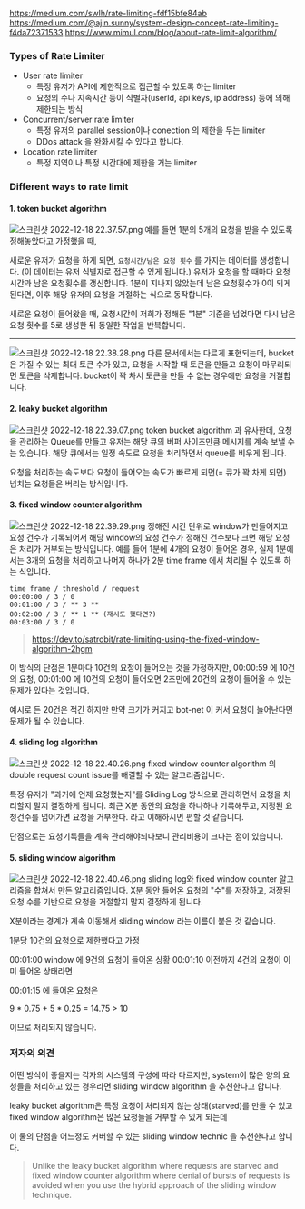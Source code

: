 https://medium.com/swlh/rate-limiting-fdf15bfe84ab
https://medium.com/@ajin.sunny/system-design-concept-rate-limiting-f4da72371533
https://www.mimul.com/blog/about-rate-limit-algorithm/

### Types of Rate Limiter

- User rate limiter
    - 특정 유저가 API에 제한적으로 접근할 수 있도록 하는 limiter
    - 요청의 수나 지속시간 등이 식별자(userId, api keys, ip address) 등에 의해 제한되는 방식
- Concurrent/server rate limiter
    - 특정 유저의 parallel session이나 conection 의 제한을 두는 limiter
    - DDos attack 을 완화시킬 수 있다고 합니다.
- Location rate limiter
    - 특정 지역이나 특정 시간대에 제한을 거는 limiter

### Different ways to rate limit

#### 1. token bucket algorithm

![스크린샷 2022-12-18 22.37.57.png](/files/0a710dbd-83f9-1069-8185-2574b1113988?1671370868319)
예를 들면 1분의 5개의 요청을 받을 수 있도록 정해놓았다고 가정했을 때,

새로운 유저가 요청을 하게 되면, `요청시간/남은 요청 횟수` 를 가지는 데이터를 생성합니다. (이 데이터는 유저 식별자로 접근할 수 있게 됩니다.)
유저가 요청을 할 때마다 요청시간과 남은 요청횟수를 갱신합니다. 1분이 지나지 않았는데 남은 요청횟수가 0이 되게 된다면, 이후 해당 유저의 요청을 거절하는 식으로 동작합니다.

새로운 요청이 들어왔을 때, 요청시간이 저희가 정해둔 "1분" 기준을 넘었다면 다시 남은 요청 횟수를 5로 생성한 뒤 동일한 작업을 반복합니다.

---

![스크린샷 2022-12-18 22.38.28.png](/files/0a710dbd-83f9-1069-8185-25752585398c?1671370881080)
다른 문서에서는 다르게 표현되는데, bucket은 가질 수 있는 최대 토큰 수가 있고, 요청을 시작할 때 토큰을 만들고 요청이 마무리되면 토큰을 삭제합니다.
bucket이 꽉 차서 토큰을 만들 수 없는 경우에만 요청을 거절합니다.


#### 2. leaky bucket algorithm

![스크린샷 2022-12-18 22.39.07.png](/files/0a710dbd-83f9-1069-8185-2575ba8e3992?1671370894231)
token bucket algorithm 과 유사한데, 요청을 관리하는 Queue를 만들고 유저는 해당 큐의 버퍼 사이즈만큼 메시지를 계속 보낼 수는 있습니다.
해당 큐에서는 일정 속도로 요청을 처리하면서 queue를 비우게 됩니다.

요청을 처리하는 속도보다 요청이 들어오는 속도가 빠르게 되면(= 큐가 꽉 차게 되면) 넘치는 요청들은 버리는 방식입니다.


#### 3. fixed window counter algorithm

![스크린샷 2022-12-18 22.39.29.png](/files/0a710dbd-83f9-1069-8185-25761c273997?1671370905448)
정해진 시간 단위로 window가 만들어지고 요청 건수가 기록되어서 해당 window의 요청 건수가 정해진 건수보다 크면 해당 요청은 처리가 거부되는 방식입니다.
예를 들어 1분에 4개의 요청이 들어온 경우, 실제 1분에서는 3개의 요청을 처리하고 나머지 하나가 2분 time frame 에서 처리될 수 있도록 하는 식입니다.

~~~
time frame / threshold / request
00:00:00 / 3 / 0
00:01:00 / 3 / ** 3 **
00:02:00 / 3 / ** 1 ** (재시도 했다면?)
00:03:00 / 3 / 0
~~~


> https://dev.to/satrobit/rate-limiting-using-the-fixed-window-algorithm-2hgm

이 방식의 단점은 1분마다 10건의 요청이 들어오는 것을 가정하지만, 00:00:59 에 10건의 요청, 00:01:00 에 10건의 요청이 들어오면
2초만에 20건의 요청이 들어올 수 있는 문제가 있다는 것입니다.

예시로 든 20건은 적긴 하지만 만약 크기가 커지고 bot-net 이 커서 요청이 늘어난다면 문제가 될 수 있습니다.

#### 4. sliding log algorithm

![스크린샷 2022-12-18 22.40.26.png](/files/0a710dbd-83f9-1069-8185-2576f775399f?1671370920056)
fixed window counter algorithm 의 double request count issue를 해결할 수 있는 알고리즘입니다.

특정 유저가 "과거에 언제 요청했는지"를 Sliding Log 방식으로 관리하면서 요청을 처리할지 말지 결정하게 됩니다.
최근 X분 동안의 요청을 하나하나 기록해두고, 지정된 요청건수를 넘어가면 요청을 거부한다. 라고 이해하시면 편할 것 같습니다.

단점으로는 요청기록들을 계속 관리해야되다보니 관리비용이 크다는 점이 있습니다.


#### 5. sliding window algorithm


![스크린샷 2022-12-18 22.40.46.png](/files/0a710dbd-83f9-1069-8185-25773fc439a4?1671370929014)
sliding log와 fixed window counter 알고리즘을 합쳐서 만든 알고리즘입니다.
X분 동안 들어온 요청의 "수"를 저장하고, 저장된 요청 수를 기반으로 요청을 거절할지 말지 결정하게 됩니다.

X분이라는 경계가 계속 이동해서 sliding window 라는 이름이 붙은 것 같습니다.

1분당 10건의 요청으로 제한했다고 가정

00:01:00 window 에 9건의 요청이 들어온 상황
00:01:10 이전까지 4건의 요청이 이미 들어온 상태라면

00:01:15 에 들어온 요청은

9 * 0.75 + 5 * 0.25 = 14.75 > 10 

이므로 처리되지 않습니다.

### 저자의 의견

어떤 방식이 좋을지는 각자의 시스템의 구성에 따라 다르지만, system이 많은 양의 요청들을 처리하고 있는 경우라면 sliding window algorithm 을 추천한다고 합니다.

leaky bucket algorithm은 특정 요청이 처리되지 않는 상태(starved)를 만들 수 있고
fixed window algorithm은 많은 요청들을 거부할 수 있게 되는데

이 둘의 단점을 어느정도 커버할 수 있는 sliding window technic 을 추천한다고 합니다.

> Unlike the leaky bucket algorithm where requests are starved and fixed window counter algorithm where denial of bursts of requests is avoided when you use the hybrid approach of the sliding window technique.